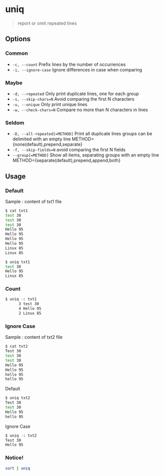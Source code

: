 # uniq

> report or omit repeated lines

## Options

### Common

- `-c, --count` Prefix lines by the number of occurrences
- `-i, --ignore-case` Ignore differences in case when comparing

### Maybe

- `-d, --repeated` Only print duplicate lines, one for each group
- `-s, --skip-chars=N` Avoid comparing the first N characters
- `-u, --unique` Only print unique lines
- `-w, --check-chars=N` Compare no more than N characters in lines

### Seldom

- `-D, --all-repeated[=METHOD]` Print all duplicate lines groups can be delimited with an empty line METHOD={none(default),prepend,separate}
- `-f, --skip-fields=N` avoid comparing the first N fields
- `--group[=METHOD]` Show all items, separating groups with an empty line METHOD={separate(default),prepend,append,both}

## Usage

### Default

Sample : content of txt1 file

```bash
$ cat txt1
test 30
test 30
test 30
Hello 95
Hello 95
Hello 95
Hello 95
Linux 85
Linux 85
```

```bash
$ uniq txt1
test 30
Hello 95
Linux 85
```

### Count

```bash
$ uniq -c txt1
      3 test 30
      4 Hello 95
      2 Linux 85
```

### Ignore Case

Sample : content of txt2 file

```bash
$ cat txt2
Test 30
test 30
test 30
Hello 95
Hello 95
hello 95
hello 95
```

Default

```bash
$ uniq txt2
Test 30
test 30
Hello 95
hello 95
```

Ignore Case

```bash
$ uniq -i txt2
Test 30
Hello 95
```

### Notice!

```bash
sort | uniq
```
